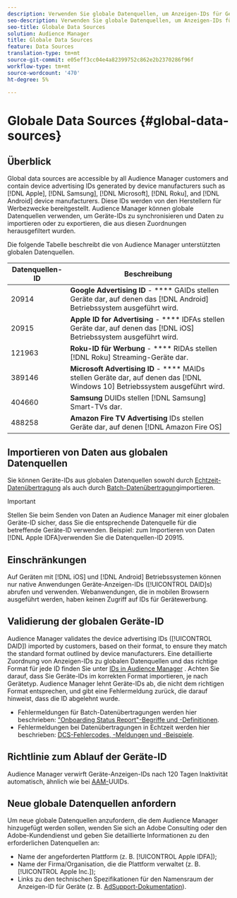 ```yaml
---
description: Verwenden Sie globale Datenquellen, um Anzeigen-IDs für Geräte zu importieren.
seo-description: Verwenden Sie globale Datenquellen, um Anzeigen-IDs für Geräte zu importieren.
seo-title: Globale Data Sources
solution: Audience Manager
title: Globale Data Sources
feature: Data Sources
translation-type: tm+mt
source-git-commit: e05eff3cc04e4a82399752c862e2b2370286f96f
workflow-type: tm+mt
source-wordcount: '470'
ht-degree: 5%

---
```



# Globale Data Sources {#global-data-sources}

## Überblick

Global data sources are accessible by all Audience Manager customers and contain device advertising IDs generated by device manufacturers such as [!DNL Apple], [!DNL Samsung], [!DNL Microsoft], [!DNL Roku], and [!DNL Android] device manufacturers. Diese IDs werden von den Herstellern für Werbezwecke bereitgestellt. Audience Manager können globale Datenquellen verwenden, um Geräte-IDs zu synchronisieren und Daten zu importieren oder zu exportieren, die aus diesen Zuordnungen herausgefiltert wurden.

Die folgende Tabelle beschreibt die von Audience Manager unterstützten globalen Datenquellen.

| Datenquellen-ID | Beschreibung |
|---|---|
| 20914 | **Google Advertising ID** - **** GAIDs stellen Geräte dar, auf denen das [!DNL Android] Betriebssystem ausgeführt wird. |
| 20915 | **Apple ID for Advertising** - **** IDFAs stellen Geräte dar, auf denen das [!DNL iOS] Betriebssystem ausgeführt wird. |
| 121963 | **Roku-ID für Werbung** - **** RIDAs stellen [!DNL Roku] Streaming-Geräte dar. |
| 389146 | **Microsoft Advertising ID** - **** MAIDs stellen Geräte dar, auf denen das [!DNL Windows 10] Betriebssystem ausgeführt wird. |
| 404660 | **Samsung** DUIDs stellen [!DNL Samsung] Smart-TVs dar. |
| 488258 | **Amazon Fire TV Advertising** IDs stellen Geräte dar, auf denen [!DNL Amazon Fire OS] |

## Importieren von Daten aus globalen Datenquellen

Sie können Geräte-IDs aus globalen Datenquellen sowohl durch [Echtzeit-Datenübertragung](../integration/sending-audience-data/real-time-data-integration/real-time-data-transfer.md) als auch durch [Batch-Datenübertragung](../integration/sending-audience-data/batch-data-transfer-explained/batch-data-transfer-explained.md)importieren.

>[!IMPORTANT]
>
>Stellen Sie beim Senden von Daten an Audience Manager mit einer globalen Geräte-ID sicher, dass Sie die entsprechende Datenquelle für die betreffende Geräte-ID verwenden. Beispiel: zum Importieren von Daten [!DNL Apple IDFA]verwenden Sie die Datenquellen-ID 20915.

## Einschränkungen

Auf Geräten mit [!DNL iOS] und [!DNL Android] Betriebssystemen können nur native Anwendungen Geräte-Anzeigen-IDs ([!UICONTROL DAID]s) abrufen und verwenden. Webanwendungen, die in mobilen Browsern ausgeführt werden, haben keinen Zugriff auf IDs für Gerätewerbung.

## Validierung der globalen Geräte-ID

Audience Manager validates the device advertising IDs ([!UICONTROL DAID]) imported by customers, based on their format, to ensure they match the standard format outlined by device manufacturers. Eine detaillierte Zuordnung von Anzeigen-IDs zu globalen Datenquellen und das richtige Format für jede ID finden Sie unter [IDs in Audience Manager](../reference/ids-in-aam.md) . Achten Sie darauf, dass Sie Geräte-IDs im korrekten Format importieren, je nach Gerätetyp. Audience Manager lehnt Geräte-IDs ab, die nicht dem richtigen Format entsprechen, und gibt eine Fehlermeldung zurück, die darauf hinweist, dass die ID abgelehnt wurde.

* Fehlermeldungen für Batch-Datenübertragungen werden hier beschrieben: [&quot;Onboarding Status Report&quot;-Begriffe und -Definitionen](../reporting/onboarding-status-report.md#report-terms-conditions).
* Fehlermeldungen bei Datenübertragungen in Echtzeit werden hier beschrieben: [DCS-Fehlercodes, -Meldungen und -Beispiele](../api/dcs-intro/dcs-api-reference/dcs-error-codes.md).

## Richtlinie zum Ablauf der Geräte-ID

Audience Manager verwirft Geräte-Anzeigen-IDs nach 120 Tagen Inaktivität automatisch, ähnlich wie bei [AAM-](../faq/faq-privacy.md)UUIDs.

## Neue globale Datenquellen anfordern

Um neue globale Datenquellen anzufordern, die dem Audience Manager hinzugefügt werden sollen, wenden Sie sich an Adobe Consulting oder den Adobe-Kundendienst und geben Sie detaillierte Informationen zu den erforderlichen Datenquellen an:

* Name der angeforderten Plattform (z. B. [!UICONTROL Apple IDFA]);
* Name der Firma/Organisation, die die Plattform verwaltet (z. B. [!UICONTROL Apple Inc.]);
* Links zu den technischen Spezifikationen für den Namensraum der Anzeigen-ID für Geräte (z. B. [AdSupport-Dokumentation](https://developer.apple.com/documentation/adsupport)).